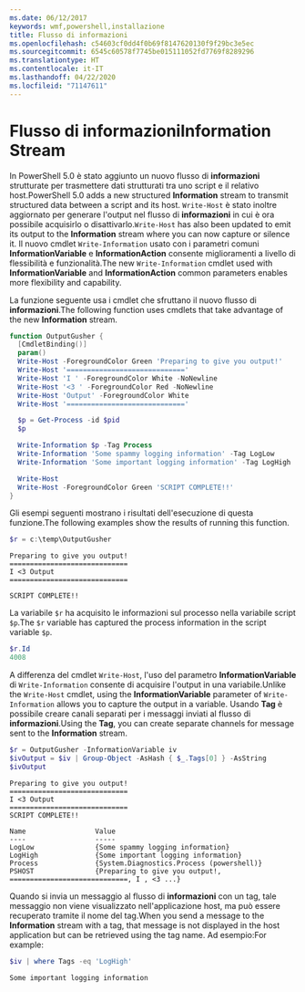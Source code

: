 ```yaml
---
ms.date: 06/12/2017
keywords: wmf,powershell,installazione
title: Flusso di informazioni
ms.openlocfilehash: c54603cf0dd4f0b69f8147620130f9f29bc3e5ec
ms.sourcegitcommit: 6545c60578f7745be015111052fd7769f8289296
ms.translationtype: HT
ms.contentlocale: it-IT
ms.lasthandoff: 04/22/2020
ms.locfileid: "71147611"
---
```

# <a name="information-stream"></a><span data-ttu-id="7b39d-103">Flusso di informazioni</span><span class="sxs-lookup"><span data-stu-id="7b39d-103">Information Stream</span></span>

<span data-ttu-id="7b39d-104">In PowerShell 5.0 è stato aggiunto un nuovo flusso di **informazioni** strutturate per trasmettere dati strutturati tra uno script e il relativo host.</span><span class="sxs-lookup"><span data-stu-id="7b39d-104">PowerShell 5.0 adds a new structured **Information** stream to transmit structured data between a script and its host.</span></span> <span data-ttu-id="7b39d-105">`Write-Host` è stato inoltre aggiornato per generare l'output nel flusso di **informazioni** in cui è ora possibile acquisirlo o disattivarlo.</span><span class="sxs-lookup"><span data-stu-id="7b39d-105">`Write-Host` has also been updated to emit its output to the **Information** stream where you can now capture or silence it.</span></span> <span data-ttu-id="7b39d-106">Il nuovo cmdlet `Write-Information` usato con i parametri comuni **InformationVariable** e **InformationAction** consente miglioramenti a livello di flessibilità e funzionalità.</span><span class="sxs-lookup"><span data-stu-id="7b39d-106">The new `Write-Information` cmdlet used with **InformationVariable** and **InformationAction** common parameters enables more flexibility and capability.</span></span>

<span data-ttu-id="7b39d-107">La funzione seguente usa i cmdlet che sfruttano il nuovo flusso di **informazioni**.</span><span class="sxs-lookup"><span data-stu-id="7b39d-107">The following function uses cmdlets that take advantage of the new **Information** stream.</span></span>

```powershell
function OutputGusher {
  [CmdletBinding()]
  param()
  Write-Host -ForegroundColor Green 'Preparing to give you output!'
  Write-Host '============================='
  Write-Host 'I ' -ForegroundColor White -NoNewline
  Write-Host '<3 ' -ForegroundColor Red -NoNewline
  Write-Host 'Output' -ForegroundColor White
  Write-Host '============================='

  $p = Get-Process -id $pid
  $p

  Write-Information $p -Tag Process
  Write-Information 'Some spammy logging information' -Tag LogLow
  Write-Information 'Some important logging information' -Tag LogHigh

  Write-Host
  Write-Host -ForegroundColor Green 'SCRIPT COMPLETE!!'
}
```

<span data-ttu-id="7b39d-108">Gli esempi seguenti mostrano i risultati dell'esecuzione di questa funzione.</span><span class="sxs-lookup"><span data-stu-id="7b39d-108">The following examples show the results of running this function.</span></span>

```powershell
$r = c:\temp\OutputGusher
```

```Output
Preparing to give you output!
=============================
I <3 Output
=============================

SCRIPT COMPLETE!!
```

<span data-ttu-id="7b39d-109">La variabile `$r` ha acquisito le informazioni sul processo nella variabile script `$p`.</span><span class="sxs-lookup"><span data-stu-id="7b39d-109">The `$r` variable has captured the process information in the script variable `$p`.</span></span>

```powershell
$r.Id
4008
```

<span data-ttu-id="7b39d-110">A differenza del cmdlet `Write-Host`, l'uso del parametro **InformationVariable** di `Write-Information` consente di acquisire l'output in una variabile.</span><span class="sxs-lookup"><span data-stu-id="7b39d-110">Unlike the `Write-Host` cmdlet, using the **InformationVariable** parameter of `Write-Information` allows you to capture the output in a variable.</span></span> <span data-ttu-id="7b39d-111">Usando **Tag** è possibile creare canali separati per i messaggi inviati al flusso di **informazioni**.</span><span class="sxs-lookup"><span data-stu-id="7b39d-111">Using the **Tag**, you can create separate channels for message sent to the **Information** stream.</span></span>

```powershell
$r = OutputGusher -InformationVariable iv
$ivOutput = $iv | Group-Object -AsHash { $_.Tags[0] } -AsString
$ivOutput
```

```Output
Preparing to give you output!
=============================
I <3 Output
=============================
SCRIPT COMPLETE!!

Name                 Value
----                 -----
LogLow               {Some spammy logging information}
LogHigh              {Some important logging information}
Process              {System.Diagnostics.Process (powershell)}
PSHOST               {Preparing to give you output!, =============================, I , <3 ...}
```

<span data-ttu-id="7b39d-112">Quando si invia un messaggio al flusso di **informazioni** con un tag, tale messaggio non viene visualizzato nell'applicazione host, ma può essere recuperato tramite il nome del tag.</span><span class="sxs-lookup"><span data-stu-id="7b39d-112">When you send a message to the **Information** stream with a tag, that message is not displayed in the host application but can be retrieved using the tag name.</span></span> <span data-ttu-id="7b39d-113">Ad esempio:</span><span class="sxs-lookup"><span data-stu-id="7b39d-113">For example:</span></span>

```powershell
$iv | where Tags -eq 'LogHigh'
```

```Output
Some important logging information
```